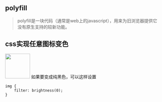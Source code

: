 ## polyfill
>polyfill是一块代码（通常是web上的javascript），用来为旧浏览器提供它没有原生支持的较新功能。

## css实现任意图标变色
<img src="https://www.zhangxinxu.com/study/image/xin.svg" width="80px" height="80px"/>
如果要变成纯黑色，可以这样设置

```
img {
    filter: brightness(0);
}
```






